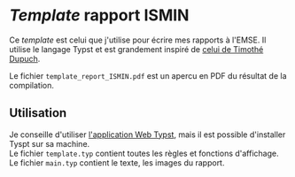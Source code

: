 # _Template_ rapport ISMIN
 
Ce _template_ est celui que j'utilise pour écrire mes rapports à l'EMSE.
Il utilise le langage Typst et est grandement inspiré de [celui de Timothé Dupuch](https://github.com/thimotedupuch/Template_Rapport_ISMIN_Typst).  

Le fichier `template_report_ISMIN.pdf` est un apercu en PDF du résultat de la compilation.

## Utilisation

Je conseille d'utiliser [l'application Web Typst](https://typst.app/), mais il est possible d'installer Tyspt sur sa machine.  
Le fichier `template.typ` contient toutes les règles et fonctions d'affichage.  
Le fichier `main.typ` contient le texte, les images du rapport.
